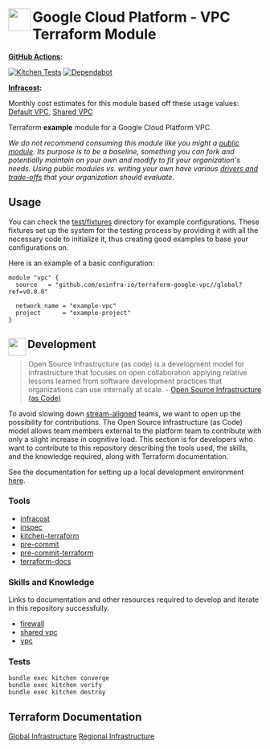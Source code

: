 # <img align="left" width="45" height="45" src="https://user-images.githubusercontent.com/1610100/234732421-ef3a5c43-817d-4e99-8e0c-d43f07358791.png"> Google Cloud Platform - VPC Terraform Module

**[GitHub Actions](https://github.com/osinfra-io/terraform-google-vpc/actions):**

[![Kitchen Tests](https://github.com/osinfra-io/terraform-google-vpc/actions/workflows/kitchen.yml/badge.svg)](https://github.com/osinfra-io/terraform-google-vpc/actions/workflows/kitchen.yml) [![Dependabot](https://github.com/osinfra-io/terraform-google-vpc/actions/workflows/dependabot.yml/badge.svg)](https://github.com/osinfra-io/terraform-google-vpc/actions/workflows/dependabot.yml)

**[Infracost](https://www.infracost.io):**

Monthly cost estimates for this module based off these usage values: [Default VPC](test/fixtures/default_vpc/infracost-usage.yml), [Shared VPC](test/fixtures/shared_vpc/infracost-usage.yml)

Terraform **example** module for a Google Cloud Platform VPC.

*We do not recommend consuming this module like you might a [public module](https://registry.terraform.io/browse/modules). Its purpose is to be a baseline, something you can fork and potentially maintain on your own and modify to fit your organization's needs. Using public modules vs. writing your own have various [drivers and trade-offs](https://github.com/orgs/osinfra-io/discussions/3) that your organization should evaluate.*

## Usage

You can check the [test/fixtures](test/fixtures/) directory for example configurations. These fixtures set up the system for the testing process by providing it with all the necessary code to initialize it, thus creating good examples to base your configurations on.

Here is an example of a basic configuration:

```hcl
module "vpc" {
  source   = "github.com/osinfra-io/terraform-google-vpc//global?ref=v0.0.0"

  network_name = "example-vpc"
  project      = "example-project"
}
```

## <img align="left" width="35" height="35" src="https://user-images.githubusercontent.com/1610100/209029142-410349b7-4b22-40a9-9d4d-729f07e2b4a2.png"> Development

>Open Source Infrastructure (as code) is a development model for infrastructure that focuses on open collaboration applying relative lessons learned from software development practices that organizations can use internally at scale. - [Open Source Infrastructure (as Code)](https://www.osinfra.io)

To avoid slowing down [stream-aligned](https://teamtopologies.com/key-concepts) teams, we want to open up the possibility for contributions. The Open Source Infrastructure (as Code) model allows team members external to the platform team to contribute with only a slight increase in cognitive load. This section is for developers who want to contribute to this repository describing the tools used, the skills, and the knowledge required, along with Terraform documentation.

See the documentation for setting up a local development environment [here](https://docs.osinfra.io/development-setup).

### Tools

- [infracost](https://github.com/infracost/infracost)
- [inspec](https://github.com/inspec/inspec)
- [kitchen-terraform](https://github.com/newcontext-oss/kitchen-terraform)
- [pre-commit](https://github.com/pre-commit/pre-commit)
- [pre-commit-terraform](https://github.com/antonbabenko/pre-commit-terraform)
- [terraform-docs](https://github.com/terraform-docs/terraform-docs)

### Skills and Knowledge

Links to documentation and other resources required to develop and iterate in this repository successfully.

- [firewall](https://cloud.google.com/vpc/docs/firewalls)
- [shared vpc](https://cloud.google.com/vpc/docs/shared-vpc)
- [vpc](https://cloud.google.com/vpc/docs/vpc)

### Tests

```none
bundle exec kitchen converge
bundle exec kitchen verify
bundle exec kitchen destroy
```

## Terraform Documentation

[Global Infrastructure](global/README.md)
[Regional Infrastructure](regional/README.md)
